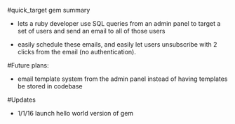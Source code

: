 #quick_target gem summary

* lets a ruby developer use SQL queries from an admin panel to target a set of users and send an email to all of those users

* easily schedule these emails, and easily let users unsubscribe with 2 clicks from the email (no authentication).

#Future plans:

* email template system from the admin panel instead of having templates be stored in codebase

#Updates

* 1/1/16 launch hello world version of gem